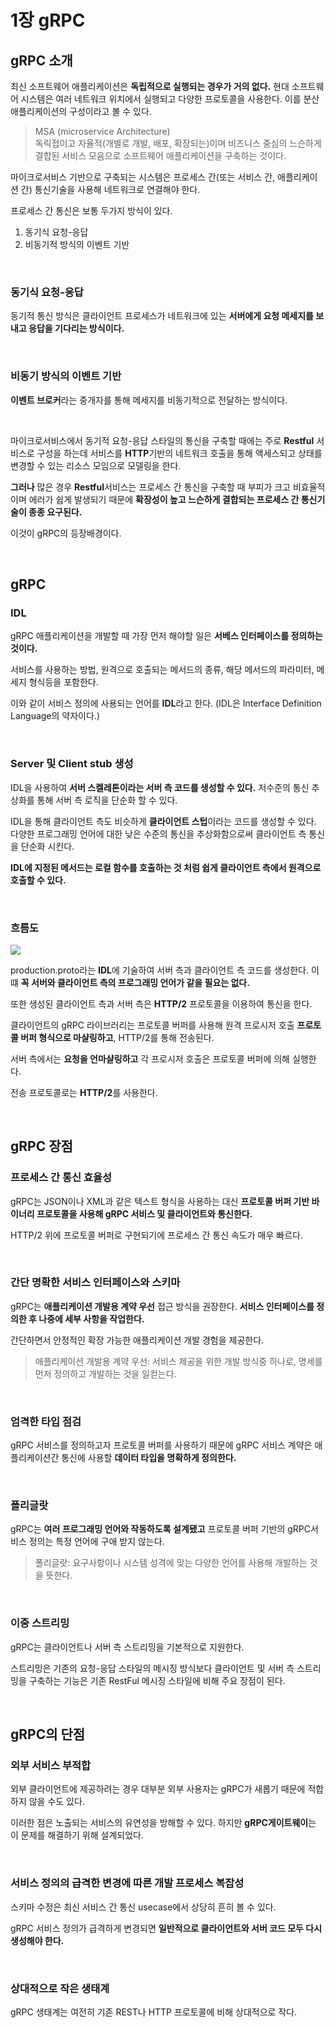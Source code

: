 1장 gRPC
===

## gRPC 소개

최신 소프트웨어 애플리케이션은 **독립적으로 실행되는 경우가 거의 없다.** 현대 소프트웨어 시스템은 여러 네트워크 위치에서 실행되고 다양한 프로토콜을 사용한다. 이를 분산 애플리케이션의 구성이라고 볼 수 있다.
> MSA (microservice Architecture) <br> 독릭접이고 자율적(개별로 개발, 배포, 확장되는)이며 비즈니스 중심의 느슨하게 결합된 서비스 모음으로 소프트웨어 애플리케이션을 구축하는 것이다.


마이크로서비스 기반으로 구축되는 시스템은 프로세스 간(또는 서비스 간, 애플리케이션 간) 통신기술을 사용해 네트워크로 연결해야 한다.

프로세스 간 통신은 보통 두가지 방식이 있다.

1. 동기식 요청-응답
2. 비동기적 방식의 이벤트 기반

<br>

### 동기식 요청-응답

동기적 통신 방식은 클라이언트 프로세스가 네트워크에 있는 **서버에게 요청 메세지를 보내고 응답을 기다리는 방식이다.**

<br>

### 비동기 방식의 이벤트 기반

**이벤트 브로커**라는 중개자를 통해 메세지를 비동기적으로 전달하는 방식이다.

<br>

마이크로서비스에서 동기적 요청-응답 스타일의 통신을 구축할 때에는 주로 **Restful** 서비스로 구성을 하는데 서비스를 **HTTP**기반의 네트워크 호출을 통해 액세스되고 상태를 변경할 수 있는 리소스 모임으로 모델링을 한다.

**그러나** 많은 경우 **Restful**서비스는 프로세스 간 통신을 구축할 때 부피가 크고 비효율적이며 에러가 쉽게 발생되기 때문에 **확장성이 높고 느슨하게 결합되는 프로세스 간 통신기술이 종종 요구된다.**

이것이 gRPC의 등장배경이다.

<br>

## gRPC

### IDL

gRPC 애플리케이션을 개발할 때 가장 먼저 해야할 일은 **서베스 인터페이스를 정의하는 것이다.**

서비스를 사용하는 방법, 원격으로 호출되는 메서드의 종류, 해당 메서드의 파라미터, 메세지 형식등을 포함한다.

이와 같이 서비스 정의에 사용되는 언어를 **IDL**라고 한다. (IDL은 Interface Definition Language의 약자이다.)

<br>

### Server 및 Client stub 생성

IDL을 사용하여 **서버 스켈레톤이라는 서버 측 코드를 생성할 수 있다.** 저수준의 통신 추상화를 통해 서버 측 로직을 단순화 할 수 있다.

IDL을 통해 클라이언트 측도 비슷하게 **클라이언트 스텁**이라는 코드를 생성할 수 있다. 다양한 프로그래밍 언어에 대한 낮은 수준의 통신을 추상화함으로써 클라이언트 측 통신을 단순화 시킨다.

**IDL에 지정된 메서드는 로컬 함수를 호출하는 것 처럼 쉽게 클라이언트 측에서 원격으로 호출할 수 있다.**

<br>

### 흐름도

<img src = https://user-images.githubusercontent.com/74294325/143033073-4f681040-4bb4-4c92-bcc1-981045ff8c1d.png>

<br>

production.proto라는 **IDL**에 기술하여 서버 측과 클라이언트 측 코드를 생성한다. 이 떄 **꼭 서버와 클라이언트 측의 프로그래밍 언어가 같을 필요는 없다.**

또한 생성된 클라이언트 측과 서버 측은 **HTTP/2** 프로토콜을 이용하여 통신을 한다.

클라이언트의 gRPC 라이브러리는 프로토콜 버퍼를 사용해 원격 프로시저 호출 **프로토콜 버퍼 형식으로 마샬링하고**, HTTP/2를 통해 전송된다.

서버 측에서는 **요청을 언마샬링하고** 각 프로시저 호출은 프로토콜 버퍼에 의해 실행한다.

전송 프로토콜로는 **HTTP/2**를 사용한다.

<br>

## gRPC 장점

### 프로세스 간 통신 효율성

gRPC는 JSON이나 XML과 같은 텍스트 형식을 사용하는 대신 **프로토콜 버퍼 기반 바이너리 프로토콜을 사용해 gRPC 서비스 및 클라이언트와 통신한다.**

HTTP/2 위에 프로토콜 버퍼로 구현되기에 프로세스 간 통신 속도가 매우 빠르다.

<br>

### 간단 명확한 서비스 인터페이스와 스키마

gRPC는 **애플리케이션 개발용 계약 우선** 접근 방식을 권장한다. **서비스 인터페이스를 정의한 후 나중에 세부 사항을 작업한다.**

간단하면서 안정적인 확장 가능한 애플리케이션 개발 경험을 제공한다.
> 애플리케이션 개발용 계약 우선: 서비스 제공을 위한 개발 방식중 하나로, 명세를 먼저 정의하고 개발하는 것을 일컫는다.

<br>

### 엄격한 타입 점검

gRPC 서비스를 정의하고자 프로토콜 버퍼를 사용하기 때문에 gRPC 서비스 계약은 애플리케이션간 통신에 사용할 **데이터 타입을 명확하게 정의한다.**

<br>

### 폴리글랏

gRPC는 **여러 프로그래밍 언어와 작동하도록 설계됐고** 프로토콜 버퍼 기반의 gRPC서비스 정의는 특정 언어에 구애 받지 않는다.
>폴리글랏: 요구사항이나 시스템 성격에 맞는 다양한 언어를 사용해 개발하는 것을 뜻한다.

<br>

### 이중 스트리밍

gRPC는 클라이언트나 서버 측 스트리밍을 기본적으로 지원한다.

스트리밍은 기존의 요청-응답 스타일의 메시징 방식보다 클라이언트 및 서버 측 스트리밍을 구축하는 기능은 기존 RestFul 메시징 스타일에 비해 주요 장점이 된다.

<br>

## gRPC의 단점

### 외부 서비스 부적합

외부 클라이언트에 제공하려는 경우 대부분 외부 사용자는 gRPC가 새롭기 때문에 적합하지 않을 수도 있다.

이러한 점은 노출되는 서비스의 유연성을 방해할 수 있다. 하지만 **gRPC게이트웨이**는 이 문제를 해결하기 위해 설계되었다.

<br>

### 서비스 정의의 급격한 변경에 따른 개발 프로세스 복잡성

스키마 수정은 최신 서비스 간 통신 usecase에서 상당히 흔히 볼 수 있다.

gRPC 서비스 정의가 급격하게 변경되면 **일반적으로 클라이언트와 서버 코드 모두 다시 생성해야 한다.**

<br>

### 상대적으로 작은 생태계

gRPC 생태계는 여전히 기존 REST나 HTTP 프로토콜에 비해 상대적으로 작다.


